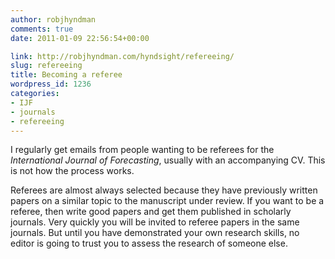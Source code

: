 ```yaml
---
author: robjhyndman
comments: true
date: 2011-01-09 22:56:54+00:00

link: http://robjhyndman.com/hyndsight/refereeing/
slug: refereeing
title: Becoming a referee
wordpress_id: 1236
categories:
- IJF
- journals
- refereeing
---
```


I regularly get emails from people wanting to be referees for the _International Journal of Forecasting_, usually with an accompanying CV. This is not how the process works.

Referees are almost always selected because they have previously written papers on a similar topic to the manuscript under review. If you want to be a referee, then write good papers and get them published in scholarly journals. Very quickly you will be invited to referee papers in the same journals. But until you have demonstrated your own research skills, no editor is going to trust you to assess the research of someone else.
